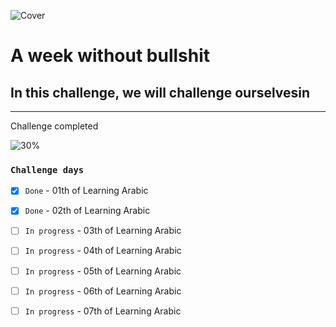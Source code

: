 ![Cover](https://user-images.githubusercontent.com/77260050/144097650-92adfe6e-a0d0-410b-b88e-ec7661f8fdf7.png)
# A week without bullshit

## In this challenge, we will challenge ourselvesin 

---
Challenge completed

![30%](https://progress-bar.dev/30/?title=Done)


### `Challenge days`


- [x] `Done` - 01th of Learning Arabic 

- [x] `Done` - 02th of Learning Arabic

- [ ] `In progress` - 03th of Learning Arabic

- [ ] `In progress` - 04th of Learning Arabic

- [ ] `In progress` - 05th of Learning Arabic

- [ ] `In progress` - 06th of Learning Arabic

- [ ] `In progress` - 07th of Learning Arabic

